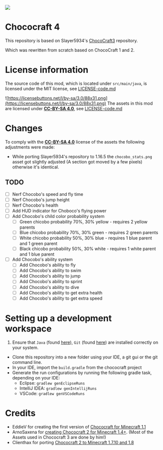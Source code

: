 [![](http://cf.way2muchnoise.eu/versions/225280.svg)](https://www.curseforge.com/minecraft/mc-mods/chococraft)
# Chococraft 4
This repository is based on Slayer5934's [ChocoCraft3](https://github.com/Slayer5934/ChocoCraft3SLY) repository.

Which was rewritten from scratch based on ChocoCraft 1 and 2.

# License information
The source code of this mod, which is located under `src/main/java`, is licensed under the MIT license, see [LICENSE-code.md](LICENSE-code.md)

![https://licensebuttons.net/l/by-sa/3.0/88x31.png](https://licensebuttons.net/l/by-sa/3.0/88x31.png)
The assets in this mod are licensed under [**CC-BY-SA 4.0**](https://creativecommons.org/licenses/by-sa/4.0/), see [LICENSE-code.md](LICENSE-art.md)

# Changes
To comply with the [**CC-BY-SA 4.0**](https://creativecommons.org/licenses/by-sa/4.0/) license of the assets the following adjustments were made:
- While porting Slayer5934's repository to 1.16.5 the `chocobo_stats.png` asset got slightly adjusted (A section got moved by a few pixels) otherwise it's identical.

## TODO

- [ ] Nerf Chocobo's speed and fly time
- [ ] Nerf Chocobo's jump height
- [ ] Nerf Chocobo's health
- [ ] Add HUD indicator for Choboco's flying power
- [ ] Add Chocobo's child color probability system
  - [ ] Green chicobo probability 70%, 30% yellow - requires 2 yellow parents
  - [ ] Blue chicobo probability 70%, 30% green - requires 2 green parents
  - [ ] White chicobo probability 50%, 30% blue - requires 1 blue parent and 1 green parent
  - [ ] Black chicobo probability 50%, 30% white - requires 1 white parent and 1 blue parent
- [ ] Add Chocobo's ability system
  - [ ] Add Chocobo's ability to fly
  - [ ] Add Chocobo's ability to swim
  - [ ] Add Chocobo's ability to jump
  - [ ] Add Chocobo's ability to sprint
  - [ ] Add Chocobo's ability to dive
  - [ ] Add Chocobo's ability to get extra health
  - [ ] Add Chocobo's ability to get extra speed

# Setting up a development workspace
1. Ensure that `Java` (found [here](http://www.oracle.com/technetwork/java/javase/downloads/jdk8-downloads-2133151.html)), `Git` (found [here](http://git-scm.com/)) are installed correctly on your system.
- Clone this repository into a new folder using your IDE, a git gui or the git command line.
- In your IDE, import the `build.gradle` from the chococraft project
- Generate the run configurations by running the following gradle task, depending on your IDE:
  - Eclipse: `gradlew genEclipseRuns`
  - IntelliJ IDEA: `gradlew genIntellijRuns`
  - VSCode: `gradlew genVSCodeRuns`

# Credits
* EddieV for creating the first version of [Chococraft for Minecraft 1.1](http://www.minecraftforum.net/forums/search?by-author=EddieV&page=5&search-thread-id=1280466)
* ArnoSaxena for [creating Chococraft 2 for Minecraft 1.4+](http://www.minecraftforum.net/forums/mapping-and-modding/minecraft-mods/1282382-1-6-x-1-5-x-forge-torojimas-chococraft-3-0-3). (Most of the Assets used in Chococraft 3 are done by him!)
* Clienthax for porting [Chococraft 2 to Minecraft 1.7.10 and 1.8](http://www.minecraftforum.net/forums/mapping-and-modding/minecraft-mods/2269183-1-8-clienthaxs-chococraft-2-happiness-distilled)
